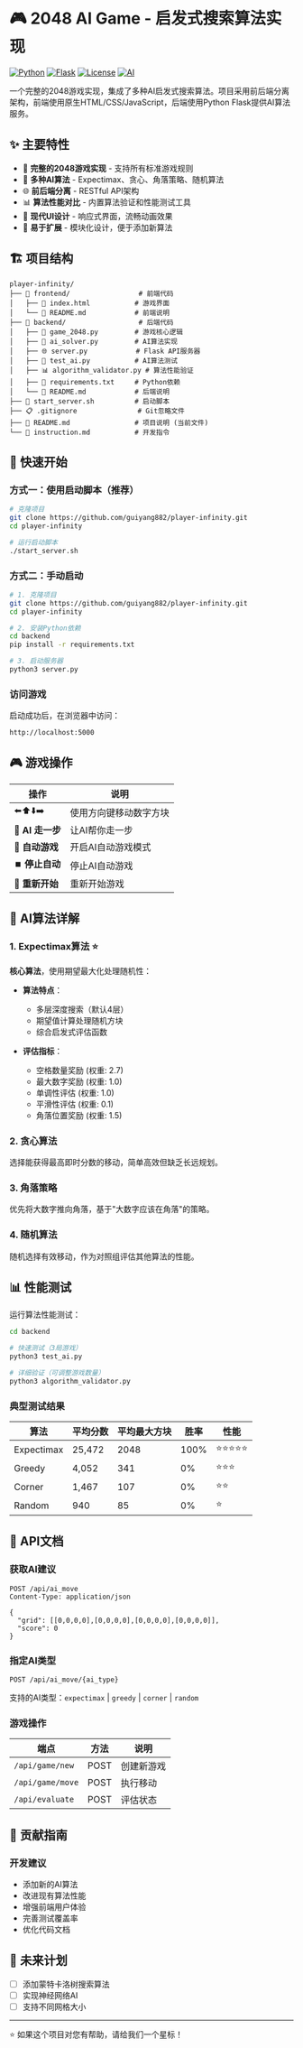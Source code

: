 # 🎮 2048 AI Game - 启发式搜索算法实现

[![Python](https://img.shields.io/badge/Python-3.8+-blue.svg)](https://www.python.org/downloads/)
[![Flask](https://img.shields.io/badge/Flask-2.3+-green.svg)](https://flask.palletsprojects.com/)
[![License](https://img.shields.io/badge/License-MIT-yellow.svg)](LICENSE)
[![AI](https://img.shields.io/badge/AI-Expectimax-red.svg)](#ai算法)

一个完整的2048游戏实现，集成了多种AI启发式搜索算法。项目采用前后端分离架构，前端使用原生HTML/CSS/JavaScript，后端使用Python Flask提供AI算法服务。

## ✨ 主要特性

- 🎯 **完整的2048游戏实现** - 支持所有标准游戏规则
- 🤖 **多种AI算法** - Expectimax、贪心、角落策略、随机算法
- 🌐 **前后端分离** - RESTful API架构
- 📊 **算法性能对比** - 内置算法验证和性能测试工具
- 🎨 **现代UI设计** - 响应式界面，流畅动画效果
- 🔧 **易于扩展** - 模块化设计，便于添加新算法

## 🏗️ 项目结构

```
player-infinity/
├── 📁 frontend/                 # 前端代码
│   ├── 📄 index.html           # 游戏界面
│   └── 📄 README.md            # 前端说明
├── 📁 backend/                  # 后端代码
│   ├── 🎯 game_2048.py         # 游戏核心逻辑
│   ├── 🤖 ai_solver.py         # AI算法实现
│   ├── 🌐 server.py            # Flask API服务器
│   ├── 🧪 test_ai.py           # AI算法测试
│   ├── 📊 algorithm_validator.py # 算法性能验证
│   ├── 📄 requirements.txt     # Python依赖
│   └── 📄 README.md            # 后端说明
├── 🚀 start_server.sh          # 启动脚本
├── 📋 .gitignore               # Git忽略文件
├── 📖 README.md                # 项目说明 (当前文件)
└── 📝 instruction.md           # 开发指令
```

## 🚀 快速开始

### 方式一：使用启动脚本（推荐）

```bash
# 克隆项目
git clone https://github.com/guiyang882/player-infinity.git
cd player-infinity

# 运行启动脚本
./start_server.sh
```

### 方式二：手动启动

```bash
# 1. 克隆项目
git clone https://github.com/guiyang882/player-infinity.git
cd player-infinity

# 2. 安装Python依赖
cd backend
pip install -r requirements.txt

# 3. 启动服务器
python3 server.py
```

### 访问游戏

启动成功后，在浏览器中访问：
```
http://localhost:5000
```

## 🎮 游戏操作

| 操作 | 说明 |
|------|------|
| ⬅️⬆️⬇️➡️ | 使用方向键移动数字方块 |
| 🤖 **AI 走一步** | 让AI帮你走一步 |
| 🔄 **自动游戏** | 开启AI自动游戏模式 |
| ⏹️ **停止自动** | 停止AI自动游戏 |
| 🔄 **重新开始** | 重新开始游戏 |

## 🤖 AI算法详解

### 1. Expectimax算法 ⭐

**核心算法**，使用期望最大化处理随机性：

- **算法特点**：
  - 多层深度搜索（默认4层）
  - 期望值计算处理随机方块
  - 综合启发式评估函数

- **评估指标**：
  - 空格数量奖励 (权重: 2.7)
  - 最大数字奖励 (权重: 1.0)
  - 单调性评估 (权重: 1.0)
  - 平滑性评估 (权重: 0.1)
  - 角落位置奖励 (权重: 1.5)

### 2. 贪心算法

选择能获得最高即时分数的移动，简单高效但缺乏长远规划。

### 3. 角落策略

优先将大数字推向角落，基于"大数字应该在角落"的策略。

### 4. 随机算法

随机选择有效移动，作为对照组评估其他算法的性能。

## 📊 性能测试

运行算法性能测试：

```bash
cd backend

# 快速测试（3局游戏）
python3 test_ai.py

# 详细验证（可调整游戏数量）
python3 algorithm_validator.py
```

### 典型测试结果

| 算法 | 平均分数 | 平均最大方块 | 胜率 | 性能 |
|------|----------|--------------|------|------|
| Expectimax | 25,472 | 2048 | 100% | ⭐⭐⭐⭐⭐ |
| Greedy | 4,052 | 341 | 0% | ⭐⭐⭐ |
| Corner | 1,467 | 107 | 0% | ⭐⭐ |
| Random | 940 | 85 | 0% | ⭐ |

## 🔌 API文档

### 获取AI建议

```http
POST /api/ai_move
Content-Type: application/json

{
  "grid": [[0,0,0,0],[0,0,0,0],[0,0,0,0],[0,0,0,0]],
  "score": 0
}
```

### 指定AI类型

```http
POST /api/ai_move/{ai_type}
```

支持的AI类型：`expectimax` | `greedy` | `corner` | `random`

### 游戏操作

| 端点 | 方法 | 说明 |
|------|------|------|
| `/api/game/new` | POST | 创建新游戏 |
| `/api/game/move` | POST | 执行移动 |
| `/api/evaluate` | POST | 评估状态 |


## 🤝 贡献指南

### 开发建议

- 添加新的AI算法
- 改进现有算法性能
- 增强前端用户体验
- 完善测试覆盖率
- 优化代码文档

## 🎯 未来计划

- [ ] 添加蒙特卡洛树搜索算法
- [ ] 实现神经网络AI
- [ ] 支持不同网格大小

---

⭐ 如果这个项目对您有帮助，请给我们一个星标！ 